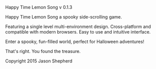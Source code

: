 Happy Time Lemon Song v 0.1.3

Happy Time Lemon Song a spooky side-scrolling game.

Featuring a single level multi-environment design.
Cross-platform and compatible with modern browsers.
Easy to use and intuitive interface.

Enter a spooky, fun-filled world, perfect for Halloween adventures!

That's right. You found the treasure.

Copyright 2015 
Jason Shepherd
